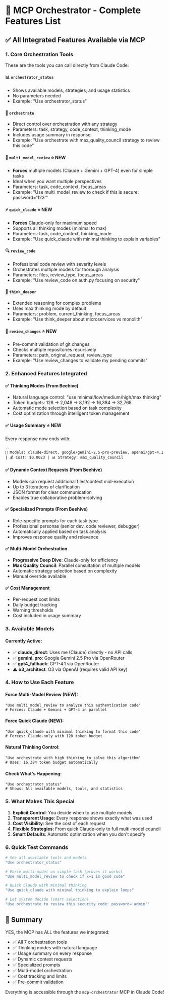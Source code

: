 # 🚀 MCP Orchestrator - Complete Features List

## ✅ All Integrated Features Available via MCP

### 1. **Core Orchestration Tools** 
These are the tools you can call directly from Claude Code:

#### 📊 `orchestrator_status`
- Shows available models, strategies, and usage statistics
- No parameters needed
- Example: "Use orchestrator_status"

#### 🎯 `orchestrate`
- Direct control over orchestration with any strategy
- Parameters: task, strategy, code_context, thinking_mode
- Includes usage summary in response
- Example: "Use orchestrate with max_quality_council strategy to review this code"

#### 🤖 `multi_model_review` ⭐ NEW
- **Forces** multiple models (Claude + Gemini + GPT-4) even for simple tasks
- Ideal when you want multiple perspectives
- Parameters: task, code_context, focus_areas
- Example: "Use multi_model_review to check if this is secure: password='123'"

#### ⚡ `quick_claude` ⭐ NEW
- **Forces** Claude-only for maximum speed
- Supports all thinking modes (minimal to max)
- Parameters: task, code_context, thinking_mode
- Example: "Use quick_claude with minimal thinking to explain variables"

#### 🔍 `review_code`
- Professional code review with severity levels
- Orchestrates multiple models for thorough analysis
- Parameters: files, review_type, focus_areas
- Example: "Use review_code on auth.py focusing on security"

#### 🧠 `think_deeper`
- Extended reasoning for complex problems
- Uses max thinking mode by default
- Parameters: problem, current_thinking, focus_areas
- Example: "Use think_deeper about microservices vs monolith"

#### 📝 `review_changes` ⭐ NEW
- Pre-commit validation of git changes
- Checks multiple repositories recursively
- Parameters: path, original_request, review_type
- Example: "Use review_changes to validate my pending commits"

### 2. **Enhanced Features Integrated**

#### ✅ **Thinking Modes** (From Beehive)
- Natural language control: "use minimal/low/medium/high/max thinking"
- Token budgets: 128 → 2,048 → 8,192 → 16,384 → 32,768
- Automatic mode selection based on task complexity
- Cost optimization through intelligent token management

#### ✅ **Usage Summary** ⭐ NEW
Every response now ends with:
```
---
🤖 Models: claude-direct, google/gemini-2.5-pro-preview, openai/gpt-4.1 | 💰 Cost: $0.0023 | 📊 Strategy: max_quality_council
```

#### ✅ **Dynamic Context Requests** (From Beehive)
- Models can request additional files/context mid-execution
- Up to 3 iterations of clarification
- JSON format for clear communication
- Enables true collaborative problem-solving

#### ✅ **Specialized Prompts** (From Beehive)
- Role-specific prompts for each task type
- Professional personas (senior dev, code reviewer, debugger)
- Automatically applied based on task analysis
- Improves response quality and relevance

#### ✅ **Multi-Model Orchestration**
- **Progressive Deep Dive**: Claude-only for efficiency
- **Max Quality Council**: Parallel consultation of multiple models
- Automatic strategy selection based on complexity
- Manual override available

#### ✅ **Cost Management**
- Per-request cost limits
- Daily budget tracking
- Warning thresholds
- Cost included in usage summary

### 3. **Available Models**

#### Currently Active:
- ✅ **claude_direct**: Uses me (Claude) directly - no API calls
- ✅ **gemini_pro**: Google Gemini 2.5 Pro via OpenRouter
- ✅ **gpt4_fallback**: GPT-4.1 via OpenRouter
- ⚠️ **o3_architect**: O3 via OpenAI (requires valid API key)

### 4. **How to Use Each Feature**

#### Force Multi-Model Review (NEW):
```
"Use multi_model_review to analyze this authentication code"
# Forces: Claude + Gemini + GPT-4 in parallel
```

#### Force Quick Claude (NEW):
```
"Use quick_claude with minimal thinking to format this code"
# Forces: Claude-only with 128 token budget
```

#### Natural Thinking Control:
```
"Use orchestrate with high thinking to solve this algorithm"
# Uses: 16,384 token budget automatically
```

#### Check What's Happening:
```
"Use orchestrator_status"
# Shows: All available models, tools, and statistics
```

### 5. **What Makes This Special**

1. **Explicit Control**: You decide when to use multiple models
2. **Transparent Usage**: Every response shows exactly what was used
3. **Cost Visibility**: See the cost of each request
4. **Flexible Strategies**: From quick Claude-only to full multi-model council
5. **Smart Defaults**: Automatic optimization when you don't specify

### 6. **Quick Test Commands**

```bash
# See all available tools and models
"Use orchestrator_status"

# Force multi-model on simple task (proves it works)
"Use multi_model_review to check if x=1 is good code"

# Quick Claude with minimal thinking
"Use quick_claude with minimal thinking to explain loops"

# Let system decide (smart selection)
"Use orchestrate to review this security code: password='admin'"
```

## 🎯 Summary

YES, the MCP has ALL the features we integrated:
- ✅ All 7 orchestration tools
- ✅ Thinking modes with natural language
- ✅ Usage summary on every response
- ✅ Dynamic context requests
- ✅ Specialized prompts
- ✅ Multi-model orchestration
- ✅ Cost tracking and limits
- ✅ Pre-commit validation

Everything is accessible through the `mcp-orchestrator` MCP in Claude Code!